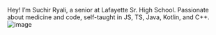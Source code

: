 Hey! I’m Suchir Ryali, a senior at Lafayette Sr. High School. Passionate about medicine and code, self-taught in JS, TS, Java, Kotlin, and C++.
![image](./dino.gif)
